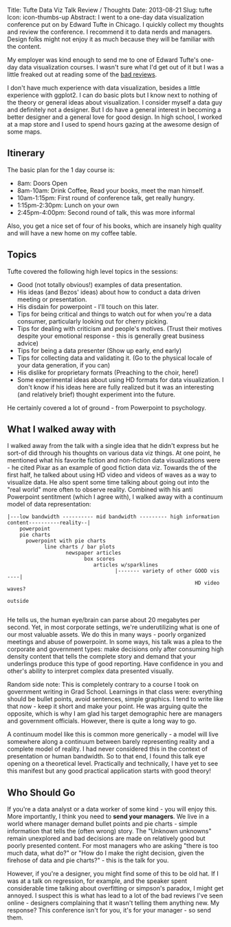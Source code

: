 Title: Tufte Data Viz Talk Review / Thoughts
Date: 2013-08-21
Slug: tufte
Icon: icon-thumbs-up
Abstract: I went to a one-day data visualization conference put on by Edward Tufte in Chicago. I quickly collect my thoughts and review the conference. I recommend it to data nerds and managers. Design folks might not enjoy it as much because they will be familiar with the content.

My employer was kind enough to send me to one of Edward Tufte's one-day data visualization courses. I wasn't sure what I'd get out of it but I was a little freaked out at reading some of the [bad reviews](http://eagereyes.org/criticism/edward-tufte-one-day-course).

I don't have much experience with data visualization, besides a little experience with ggplot2. I can do basic plots but I know next to nothing of the theory or general ideas about visualization. I consider myself a data guy and definitely not a designer. But I do have a general interest in becoming a better designer and a general love for good design. In high school, I worked at a map store and I used to spend hours gazing at the awesome design of some maps.

Itinerary
-------------
The basic plan for the 1 day course is:

* 8am: Doors Open
* 8am-10am: Drink Coffee, Read your books, meet the man himself.
* 10am-1:15pm: First round of conference talk, get really hungry.
* 1:15pm-2:30pm: Lunch on your own
* 2:45pm-4:00pm: Second round of talk, this was more informal

Also, you get a nice set of four of his books, which are insanely high quality and will have a new home on my coffee table. 

Topics
-------------
Tufte covered the following high level topics in the sessions:

* Good (not totally obvious!) examples of data presentation.
* His ideas (and Bezos' ideas) about how to conduct a data driven meeting or presentation.
* His disdain for powerpoint - I'll touch on this later.
* Tips for being critical and things to watch out for when you're a data consumer, particularly looking out for cherry picking.
* Tips for dealing with criticism and people's motives. (Trust their motives despite your emotional response - this is generally great business advice)
* Tips for being a data presenter (Show up early, end early)
* Tips for collecting data and validating it. (Go to the physical locale of your data generation, if you can)
* His dislike for proprietary formats (Preaching to the choir, here!)
* Some experimental ideas about using HD formats for data visualization. I don't know if his ideas here are fully realized but it was an interesting (and relatively brief) thought experiment into the future.

He certainly covered a lot of ground - from Powerpoint to psychology.

What I walked away with
------------------
I walked away from the talk with a single idea that he didn't express but he sort-of did through his thoughts on various data viz things. At one point, he mentioned what his favorite fiction and non-fiction data visualizations were - he cited Pixar as an example of good fiction data viz. Towards the of the first half, he talked about using HD video and videos of waves as a way to visualize data. He also spent some time talking about going out into the "real world" more often to observe reality. Combined with his anti Powerpoint sentitment (which I agree with), I walked away with a continuum model of data representation:

```
|---low bandwidth ---------- mid bandwidth --------- high information content----------reality--|
    powerpoint
    pie charts
      powerpoint with pie charts
            line charts / bar plots
                   newspaper articles
                         box scores
                            articles w/sparklines
                                   |------- variety of other GOOD vis ----|
                                                             HD video waves?
                                                                                        outside
              
```
He tells us, the human eye/brain can parse about 20 megabytes per second. Yet, in most corporate settings, we're underutilizing what is one of our most valuable assets. We do this in many ways - poorly organized meetings and abuse of powerpoint. In some ways, his talk was a plea to the corporate and government types: make decisions only after consuming high density content that tells the complete story and demand that your underlings produce this type of good reporting. Have confidence in you and other's ability to interpret complex data presented visually.

Random side note: This is completely contrary to a course I took on government writing in Grad School. Learnings in that class were: everything should be bullet points, avoid sentences, simple graphics. I tend to write like that now - keep it short and make your point. He was arguing quite the opposite, which is why I am glad his target demographic here are managers and government officials. However, there is quite a long way to go.

A continuum model like this is common more generically - a model will live somewhere along a continuum between barely representing reality and a complete model of reality. I had never considered this in the context of presentation or human bandwidth. So to that end, I found this talk eye opening on a theoretical level. Practically and technically, I have yet to see this manifest but any good practical application starts with good theory! 

Who Should Go
------------------
If you're a data analyst or a data worker of some kind - you will enjoy this. More importantly, I think you need to __send your managers__. We live in a world where manager demand bullet points and pie charts - simple information that tells the (often wrong) story.  The "Unknown unknowns" remain unexplored and bad decisions are made on relatively good but poorly presented content. For most managers who are asking "there is too much data, what do?" or "How do I make the right decision, given the firehose of data and pie charts?" - this is the talk for you.

However, if you're a designer, you might find some of this to be old hat. If I was at a talk on regression, for example, and the speaker spent considerable time talking about overfitting or simpson's paradox, I might get annoyed. I suspect this is what has lead to a lot of the bad reviews I've seen online - designers complaining that it wasn't telling them anything new. My response? This conference isn't for you, it's for your manager - so send them.
